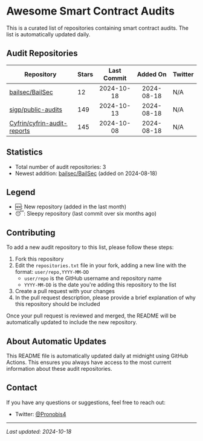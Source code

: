 # Awesome Smart Contract Audits

This is a curated list of repositories containing smart contract audits. The list is automatically updated daily.

## Audit Repositories

| Repository | Stars | Last Commit | Added On | Twitter |
|------------|-------|:-----------:|:--------:|---------|
| [bailsec/BailSec](https://github.com/bailsec/BailSec) | 12 | 2024-10-18 | 2024-08-18 | N/A |
| [sigp/public-audits](https://github.com/sigp/public-audits) | 149 | 2024-10-13 | 2024-08-18 | N/A |
| [Cyfrin/cyfrin-audit-reports](https://github.com/Cyfrin/cyfrin-audit-reports) | 145 | 2024-10-08 | 2024-08-18 | N/A |

## Statistics

- Total number of audit repositories: 3
- Newest addition: [bailsec/BailSec](https://github.com/bailsec/BailSec) (added on 2024-08-18)

## Legend

- 🆕: New repository (added in the last month)
- 😴: Sleepy repository (last commit over six months ago)

## Contributing

To add a new audit repository to this list, please follow these steps:

1. Fork this repository
2. Edit the `repositories.txt` file in your fork, adding a new line with the format: `user/repo,YYYY-MM-DD`
   - `user/repo` is the GitHub username and repository name
   - `YYYY-MM-DD` is the date you're adding this repository to the list
3. Create a pull request with your changes
4. In the pull request description, please provide a brief explanation of why this repository should be included

Once your pull request is reviewed and merged, the README will be automatically updated to include the new repository.

## About Automatic Updates

This README file is automatically updated daily at midnight using GitHub Actions. This ensures you always have access to the most current information about these audit repositories.

## Contact

If you have any questions or suggestions, feel free to reach out:

- Twitter: [@Pronobis4](https://twitter.com/Pronobis4)

---

*Last updated: 2024-10-18*
